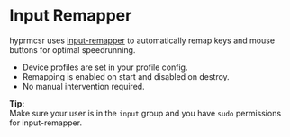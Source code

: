 # Input Remapper

hyprmcsr uses [input-remapper](https://github.com/sezanzeb/input-remapper) to automatically remap keys and mouse buttons for optimal speedrunning.

- Device profiles are set in your profile config.
- Remapping is enabled on start and disabled on destroy.
- No manual intervention required.

**Tip:**  
Make sure your user is in the `input` group and you have `sudo` permissions for input-remapper.